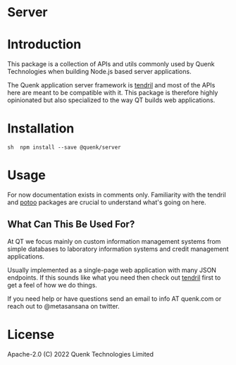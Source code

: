 Server
=====

# Introduction
This package is a collection of APIs and utils commonly used by Quenk 
Technologies when building Node.js based server applications.

The Quenk application server framework is [tendril][1] and most of the APIs
here are meant to be compatible with it. This package is therefore highly 
opinionated but also specialized to the way QT builds web applications.

# Installation

``sh 
npm install --save @quenk/server
``

# Usage

For now documentation exists in comments only. Familiarity with the tendril and
[potoo][2] packages are crucial to understand what's going on here.

## What Can This Be Used For?

At QT we focus mainly on custom information management systems from simple
databases to laboratory information systems and credit management applications.

Usually implemented as a single-page web application with many JSON endpoints.
If this sounds like what you need then check out [tendril][1] first to get a
feel of how we do things.

If you need help or have questions send an email to info AT quenk.com or reach
out to @metasansana on twitter.

# License

Apache-2.0 (C) 2022 Quenk Technologies Limited

[1]: https://github.com/quenktechnologies/tendril
[2]: https://github.com/quenktechnologies/potoo
